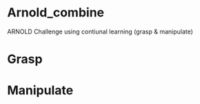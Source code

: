 # Arnold_combine
ARNOLD Challenge using contiunal learning (grasp &amp; manipulate)

# Grasp




# Manipulate
